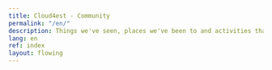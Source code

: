 ```yaml
---
title: Cloud4est - Community
permalink: "/en/"
description: Things we've seen, places we've been to and activities that we do.
lang: en
ref: index
layout: flowing
---
```


